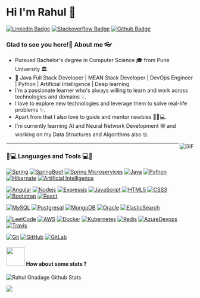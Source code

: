
# Hi I'm Rahul 👋

[![Linkedin Badge](https://img.shields.io/badge/-Rahu_Ghadage-blue?style=flat&logo=Linkedin&logoColor=white&link=https://www.linkedin.com/in/rahul-ghadage-45a858134/)](https://www.linkedin.com/in/rahul-ghadage-45a858134/)
[![Stackoverflow Badge](https://img.shields.io/badge/-Rahu_Ghadage-g?style=flat&logo=stackoverflow&logoColor=white&link=https://stackoverflow.com/users/8588060/rahul-ghadage)](https://stackoverflow.com/users/8588060/rahul-ghadage)
[![Github Badge](https://img.shields.io/badge/-Rahu_Ghadage-orange?style=flat&logo=github&logoColor=white&link=https://stackoverflow.com/users/8588060/rahul-ghadage)](https://stackoverflow.com/users/8588060/rahul-ghadage)


### Glad to see you here!🤩 About me 👓

- Pursued Bachelor's degree in Computer Science 🎓 from Pune University 🏛.
- 🎯 Java Full Stack Developer | MEAN Stack Developer | DevOps Engineer | Python | Artificial Intelligence | Deep learning  
- I'm a passionate learner who's always willing to learn and work across technologies and domains 💡.  
- I love to explore new technologies and leverage them to solve real-life problems ✨.
- Apart from that I also love to guide and mentor newbies 👨🏻💻.  
- I'm currently learning AI and Neural Network Development 🕸 and working on my Data Structures and Algorithms also 🤓.


<img align="right" alt="GIF" src="https://media.giphy.com/media/836HiJc7pgzy8iNXCn/giphy.gif" />


---

### 👨💻 Languages and Tools 💻👨
[![Spring](https://img.shields.io/badge/-Spring-g?style=flat&logo=spring&logoColor=white&link=https://github.com/rahul-ghadge)](https://github.com/rahul-ghadge) 
[![SpringBoot](https://img.shields.io/badge/-Springboot-black?style=flat&logo=spring&link=https://github.com/rahul-ghadge)](https://github.com/rahul-ghadge) 
[![Spring Microservices](https://img.shields.io/badge/-Spring_Microservices-g?style=flat&logo=spring&logoColor=white&link=https://github.com/rahul-ghadge)](https://github.com/rahul-ghadge) 
[![Java](https://img.shields.io/badge/Java-orange?style=flat&logo=java&logoColor=white&link=https://github.com/rahul-ghadge)](https://github.com/rahul-ghadge) 
[![Python](https://img.shields.io/badge/-Python-black?style=flat&logo=python&link=https://github.com/rahul-ghadge)](https://github.com/rahul-ghadge) 
[![Hibernate](https://img.shields.io/badge/-Hibernate-black?style=flat&logo=hibernate&link=https://github.com/rahul-ghadge)](https://github.com/rahul-ghadge) 
[![Artificial Intelligence](https://img.shields.io/badge/-Artificial_Intelligence-orange?style=flat&logo=ArtificialIntelligence&link=https://github.com/rahul-ghadge)](https://github.com/rahul-ghadge) 


[![Angular](https://img.shields.io/badge/-Angular-red?style=flat&logo=angular&link=https://github.com/rahul-ghadge)](https://github.com/rahul-ghadge) 
[![Nodejs](https://img.shields.io/badge/-NodeJS-black?style=flat&logo=Node.js&link=https://github.com/rahul-ghadge)](https://github.com/rahul-ghadge) 
[![Expressjs](https://img.shields.io/badge/-ExpressJS-black?style=flat&logo=Express.js&link=https://github.com/rahul-ghadge)](https://github.com/rahul-ghadge) 
[![JavaScript](https://img.shields.io/badge/-JavaScript-black?style=flat&logo=javascript&link=https://github.com/rahul-ghadge)](https://github.com/rahul-ghadge) 
[![HTML5](https://img.shields.io/badge/-HTML5-E34F26?style=flat&logo=html5&logoColor=white&link=https://github.com/rahul-ghadge)](https://github.com/rahul-ghadge) 
[![CSS3](https://img.shields.io/badge/-CSS3-1572B6?style=flat&logo=css3&link=https://github.com/rahul-ghadge)](https://github.com/rahul-ghadge) 
[![Bootstrap](https://img.shields.io/badge/-Bootstrap-563D7C?style=flat&logo=bootstrap&link=https://github.com/rahul-ghadge)](https://github.com/rahul-ghadge) 
[![React](https://img.shields.io/badge/-React-black?style=flat&logo=react&link=https://github.com/rahul-ghadge)](https://github.com/rahul-ghadge) 


[![MySQL](https://img.shields.io/badge/-MySQL-black?style=flat&logo=mysql&link=https://github.com/rahul-ghadge)](https://github.com/rahul-ghadge)
[![Postgresql](https://img.shields.io/badge/-PostgreSQL-blue?style=flat&logo=postgresql&link=https://github.com/rahul-ghadge)](https://github.com/rahul-ghadge)
[![MongoDB](https://img.shields.io/badge/-MongoDB-orange?style=flat&logo=mongodb&link=https://github.com/rahul-ghadge)](https://github.com/rahul-ghadge)
[![Oracle](https://img.shields.io/badge/-OracleDB-red?style=flat&logo=oracle&link=https://github.com/rahul-ghadge)](https://github.com/rahul-ghadge)
[![ElasticSearch](https://img.shields.io/badge/-ElasticSearch-olive?style=flat&logo=elasticsearch&link=https://github.com/rahul-ghadge)](https://github.com/rahul-ghadge)

  
[![LeetCode](https://img.shields.io/badge/-LeetCode-02569B?style=flat&logo=leetCode&link=https://github.com/rahul-ghadge)](https://github.com/rahul-ghadge)
[![AWS](https://img.shields.io/badge/-AWS-orange?style=flat&logo=aws&link=https://github.com/rahul-ghadge)](https://github.com/rahul-ghadge) 
[![Docker](https://img.shields.io/badge/-Docker-black?style=flat&logo=docker&link=https://github.com/rahul-ghadge)](https://github.com/rahul-ghadge) 
[![Kubernetes](https://img.shields.io/badge/-Kubernetes-blue?style=flat&logo=kubenetes&link=https://github.com/rahul-ghadge)](https://github.com/rahul-ghadge) 
[![Redis](https://img.shields.io/badge/-Redis-black?style=flat&logo=redis&link=https://github.com/rahul-ghadge)](https://github.com/rahul-ghadge) 
[![AzureDevops](https://img.shields.io/badge/-AzureDevops-0175C2?style=flat&logo=azureDevops&link=https://github.com/rahul-ghadge)](https://github.com/rahul-ghadge) 
[![Travis](https://img.shields.io/badge/-Travis-red?style=flat&logo=travis&link=https://github.com/rahul-ghadge)](https://github.com/rahul-ghadge) 


[![Git](https://img.shields.io/badge/-Git-black?style=flat&logo=git&link=https://github.com/rahul-ghadge)](https://github.com/rahul-ghadge) 
[![GitHub](https://img.shields.io/badge/-GitHub-181717?style=flat&logo=github&link=https://github.com/rahul-ghadge)](https://github.com/rahul-ghadge)
[![GitLab](https://img.shields.io/badge/-GitLab-181717?style=flat&logo=gitlab&link=https://github.com/rahul-ghadge)](https://gitlab.com/rahul-ghadge) 


#### <img src="https://media.giphy.com/media/VgCDAzcKvsR6OM0uWg/giphy.gif" width="50"> How about some stats ?
![Rahul Ghadage Github Stats](https://github-readme-stats.vercel.app/api?username=rahul-ghadge&count_private=true&show_icons=true&title_color=fff&icon_color=79ff97&text_color=9f9f9f&bg_color=151515)

<a href="https://github.com/ashwanisng">
  <img align="center" src="https://github-readme-stats.vercel.app/api/top-langs/?username=rahul-ghadge&theme=radical" />
</a>

<!--
<p align="center"> 
  Visitor count<br>
  <img src="https://profile-counter.glitch.me/rahul-ghadge/count.svg" />
</p>
-->


